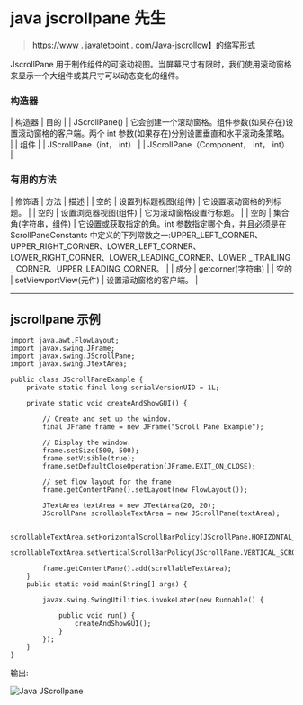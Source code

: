 # java jscrollpane 先生

> [https://www . javatetpoint . com/Java-jscrollow】的缩写形式](https://www.javatpoint.com/java-jscrollpane)

JscrollPane 用于制作组件的可滚动视图。当屏幕尺寸有限时，我们使用滚动窗格来显示一个大组件或其尺寸可以动态变化的组件。

### 构造器

| 构造器 | 目的 |
| JScrollPane() | 它会创建一个滚动窗格。组件参数(如果存在)设置滚动窗格的客户端。两个 int 参数(如果存在)分别设置垂直和水平滚动条策略。 |
| 组件 |
| JScrollPane（int， int） |
| JScrollPane（Component， int， int） |

### 有用的方法

| 修饰语 | 方法 | 描述 |
| 空的 | 设置列标题视图(组件) | 它设置滚动窗格的列标题。 |
| 空的 | 设置浏览器视图(组件) | 它为滚动窗格设置行标题。 |
| 空的 | 集合角(字符串，组件) | 它设置或获取指定的角。int 参数指定哪个角，并且必须是在 ScrollPaneConstants 中定义的下列常数之一:UPPER_LEFT_CORNER、UPPER_RIGHT_CORNER、LOWER_LEFT_CORNER、LOWER_RIGHT_CORNER、LOWER_LEADING_CORNER、LOWER _ TRAILING _ CORNER、UPPER_LEADING_CORNER。 |
| 成分 | getcorner(字符串) |
| 空的 | setViewportView(元件) | 设置滚动窗格的客户端。 |

* * *

## jscrollpane 示例

```
import java.awt.FlowLayout;
import javax.swing.JFrame;
import javax.swing.JScrollPane;
import javax.swing.JtextArea;

public class JScrollPaneExample {
	private static final long serialVersionUID = 1L;

	private static void createAndShowGUI() {

		// Create and set up the window.
		final JFrame frame = new JFrame("Scroll Pane Example");

		// Display the window.
		frame.setSize(500, 500);
		frame.setVisible(true);
		frame.setDefaultCloseOperation(JFrame.EXIT_ON_CLOSE);

		// set flow layout for the frame
		frame.getContentPane().setLayout(new FlowLayout());

		JTextArea textArea = new JTextArea(20, 20);
		JScrollPane scrollableTextArea = new JScrollPane(textArea);

		scrollableTextArea.setHorizontalScrollBarPolicy(JScrollPane.HORIZONTAL_SCROLLBAR_ALWAYS);
		scrollableTextArea.setVerticalScrollBarPolicy(JScrollPane.VERTICAL_SCROLLBAR_ALWAYS);

		frame.getContentPane().add(scrollableTextArea);
	}
	public static void main(String[] args) {

		javax.swing.SwingUtilities.invokeLater(new Runnable() {

			public void run() {
				createAndShowGUI();
			}
		});
	}
}

```

输出:

![Java JScrollpane ](../Images/d50866bde6958d10cd050a6a2f93579b.png)
